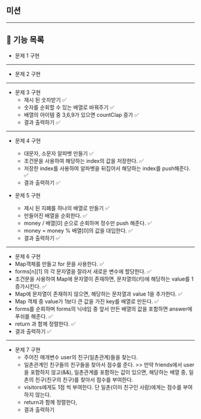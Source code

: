 ## 미션
---
## 📝  기능 목록

- 문제 1 구현
---

- 문제 2 구현

---
- 문제 3 구현
  - 제시 된 숫자받기 ✅
  - 숫자를 순회할 수 있는 배열로 바꿔주기 ✅
  - 배열의 아이템 중 3,6,9가 있으면 countClap 증가 ✅
  - 결과 출력하기 ✅
 
---
- 문제 4 구현 
  - 대문자, 소문자 알파벳 만들기 ✅
  - 조건문을 사용하여 해당하는 index의 값을 저장한다. ✅
  - 저장한 index를 사용하여 알파벳을 뒤집어서 해당하는 index를 push해준다. ✅
  - 결과 출력하기 ✅

   
- 문제 5 구현
  - 제시 된 지폐를 하나의 배열로 만들기 ✅
  - 만들어진 배열을 순회한다. ✅
  - money / 배열[0] 순으로 순회하며 정수만 push 해준다. ✅
  - money = money % 배열[0]의 값을 대입한다. ✅
  - 결과 출력하기 ✅
---
-  문제 6 구현
  - Map객체를 만들고 for 문을 사용한다. ✅
  - forms[n][1] 의 각 문자열을 잘라서 새로운 변수에 할당한다. ✅
  - 조건문을 사용하여 Map에 문자열이 존재하면, 문자열의(키)에 해당하는 value를 1증가시킨다. ✅
  - Map에 문자열이 존재하지 않으면, 해당하는 문자열과 value 1을 추가한다. ✅
  - Map 객체 중 value가 1보다 큰 값을 가진 key를 배열로 만든다.  ✅
  - forms를 순회하며 forms의 닉네임 중 앞서 만든 배열의 값을 포함하면 answer에 푸쉬를 해준다. ✅
  - return 과 함께 정렬한다. ✅
  - 결과 출력하기 ✅

---
- 문제 7 구현
  - 주어진 매개변수 user의 친구(일촌관계)들을 찾는다.
  - 일촌관계인 친구들의 친구들을 찾아서 점수를 준다. >> 만약 friends에서 user을 포함하지 않고(&&), 일촌관계를 포함하는 값이 있으면, 해당하는 배열 중, 일촌의 친구(친구의 친구)를 찾아서 점수를 부여한다.
  - visitors에게도 1점 씩 부여한다. 단 일촌(이미 친구인 사람)에게는 점수를 부여하지 않는다.
  - return과 함께 정렬한다,
  - 결과 출력하기

